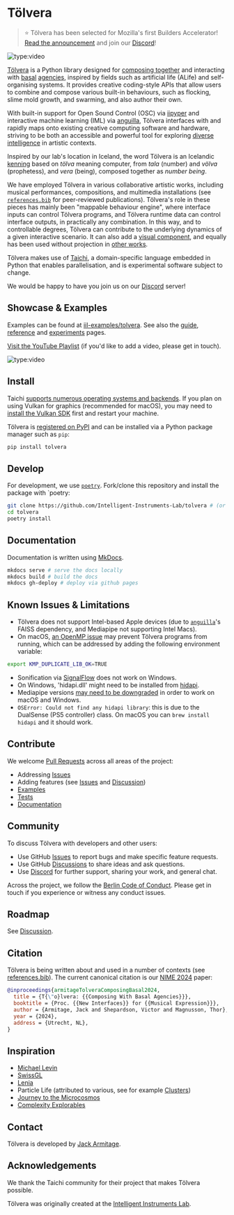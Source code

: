 # Tölvera

> ⭐️ Tölvera has been selected for Mozilla's first Builders Accelerator! [Read the announcement](https://blog.mozilla.org/en/mozilla/14-ai-projects-to-watch-mozillas-first-builders-accelerator-cohort-kicks-off/) and join our [Discord](https://discord.gg/ER7tWds9vM)!

![type:video](https://www.youtube.com/embed/BmoinLR8Otc)

[Tölvera](https://tolvera.is) is a Python library designed for [composing together](https://arxiv.org/abs/2303.06777) and interacting with [basal](https://royalsocietypublishing.org/doi/full/10.1098/rstb.2019.0750) [agencies](https://link.springer.com/article/10.1007/s00018-023-04790-z), inspired by fields such as artificial life (ALife) and self-organising systems. 
It provides creative coding-style APIs that allow users to combine and compose various built-in behaviours, such as flocking, slime mold growth, and swarming, and also author their own. 

With built-in support for Open Sound Control (OSC) via [iipyper](https://github.com/Intelligent-Instruments-Lab/iipyper) and interactive machine learning (IML) via [anguilla](https://github.com/Intelligent-Instruments-Lab/anguilla), Tölvera interfaces with and rapidly maps onto existing creative computing software and hardware, striving to be both an accessible and powerful tool for exploring [diverse intelligence](https://www.frontiersin.org/articles/10.3389/fnsys.2022.768201/full) in artistic contexts.

Inspired by our lab's location in Iceland, the word Tölvera is an Icelandic [kenning](https://en.wikipedia.org/wiki/Kenning) based on _tölva_ meaning computer, from _tala_ (number) and _völva_ (prophetess), and _vera_ (being), composed together as _number being_.

We have employed Tölvera in various collaborative artistic works, including musical performances, compositions, and multimedia installations (see [`references.bib`](https://github.com/Intelligent-Instruments-Lab/tolvera/blob/main/references.bib) for peer-reviewed publications).
Tölvera's role in these pieces has mainly been "mappable behaviour engine", where interface inputs can control Tölvera programs, and Tölvera runtime data can control interface outputs, in practically any combination.
In this way, and to controllable degrees, Tölvera can contribute to the underlying dynamics of a given interactive scenario.
It can also add a [visual component](https://www.youtube.com/watch?v=W2c8vFmdANY), and equally has been used without projection in [other works](https://marcodonnarumma.com/works/ex-silens/).

Tölvera makes use of [Taichi](https://www.taichi-lang.org/), a domain-specific language embedded in Python that enables parallelisation, and is experimental software subject to change.

We would be happy to have you join us on our [Discord](https://discord.gg/ER7tWds9vM) server!

## Showcase & Examples

Examples can be found at [iil-examples/tolvera](https://github.com/Intelligent-Instruments-Lab/iil-examples/tree/main/tolvera).
See also the [guide](https://afhverjuekki.github.io/tolvera/guide), [reference](https://afhverjuekki.github.io/tolvera/reference/tolvera/context) and [experiments](https://afhverjuekki.github.io/tolvera/experiments) pages.

[Visit the YouTube Playlist](https://www.youtube.com/embed/ahSXjnYHZLU?&list=PL8bdQleKUA1vNez5gw-pfQB21Q1-vHn3x) (if you'd like to add a video, please get in touch).

![type:video](https://www.youtube.com/embed/ahSXjnYHZLU?&list=PL8bdQleKUA1vNez5gw-pfQB21Q1-vHn3x)

<!-- [![](assets/images/tolvera.jpg)](https://www.youtube.com/watch?v=ahSXjnYHZLU&list=PL8bdQleKUA1vNez5gw-pfQB21Q1-vHn3x&pp=gAQBiAQB) -->

## Install

Taichi [supports numerous operating systems and backends](https://docs.taichi-lang.org/docs/hello_world#supported-systems-and-backends).
If you plan on using Vulkan for graphics (recommended for macOS), you may need to [install the Vulkan SDK](https://docs.taichi-lang.org/docs/hello_world#supported-systems-and-backends) first and restart your machine.

Tölvera is [registered on PyPI](https://pypi.org/project/tolvera) and can be installed via a Python package manager such as `pip`:

```sh
pip install tolvera
```

## Develop

For development, we use [`poetry`](https://python-poetry.org/).
Fork/clone this repository and install the package with `poetry:

```sh
git clone https://github.com/Intelligent-Instruments-Lab/tolvera # (or clone your own fork)
cd tolvera
poetry install
```

## Documentation

Documentation is written using [MkDocs](https://www.mkdocs.org/).

```sh
mkdocs serve # serve the docs locally
mkdocs build # build the docs
mkdocs gh-deploy # deploy via github pages
```

## Known Issues & Limitations

- Tölvera does not support Intel-based Apple devices (due to [`anguilla`](https://github.com/Intelligent-Instruments-Lab/anguilla)'s FAISS dependency, and Mediapipe not supporting Intel Macs).
- On macOS, [an OpenMP issue](https://github.com/pytorch/pytorch/issues/78490) may prevent Tölvera programs from running, which can be addressed by adding the following environment variable:
```sh
export KMP_DUPLICATE_LIB_OK=TRUE
```
- Sonification via [SignalFlow](https://signalflow.dev) does not work on Windows.
- On Windows, 'hidapi.dll' might need to be installed from [hidapi](https://github.com/libusb/hidapi).
- Mediapipe versions [may need to be downgraded](https://github.com/google/mediapipe/issues/5168) in order to work on macOS and Windows.
- `OSError: Could not find any hidapi library`: this is due to the DualSense (PS5 controller) class. On macOS you can `brew install hidapi` and it should work. 

## Contribute

We welcome [Pull Requests](https://github.com/Intelligent-Instruments-Lab/tolvera/pulls) across all areas of the project:

- Addressing [Issues](https://github.com/Intelligent-Instruments-Lab/tolvera/issues)
- Adding features (see [Issues](https://github.com/Intelligent-Instruments-Lab/tolvera/issues) and [Discussion](https://github.com/Intelligent-Instruments-Lab/tolvera/discussion))
- [Examples](https://github.com/Intelligent-Instruments-Lab/iil-examples/tree/main/tolvera)
- [Tests](https://github.com/afhverjuekki/tolvera)
- [Documentation](https://afhverjuekki.github.io/tolvera/)

## Community

To discuss Tölvera with developers and other users:

- Use GitHub [Issues](https://github.com/Intelligent-Instruments-Lab/tolvera/issues) to report bugs and make specific feature requests.
- Use GitHub [Discussions](https://github.com/Intelligent-Instruments-Lab/tolvera/discussions) to share ideas and ask questions.
- Use [Discord](https://discord.gg/ER7tWds9vM) for further support, sharing your work, and general chat.

Across the project, we follow the [Berlin Code of Conduct](https://berlincodeofconduct.org/). 
Please get in touch if you experience or witness any conduct issues.

## Roadmap

See [Discussion](https://github.com/Intelligent-Instruments-Lab/tolvera/discussion).

## Citation

Tölvera is being written about and used in a number of contexts (see [references.bib](https://github.com/Intelligent-Instruments-Lab/tolvera/blob/main/references.bib)).
The current canonical citation is our [NIME 2024](https://www.nime2024.org/) paper:

```bibtex
@inproceedings{armitageTolveraComposingBasal2024,
  title = {T{\"o}lvera: {{Composing With Basal Agencies}}},
  booktitle = {Proc. {{New Interfaces}} for {{Musical Expression}}},
  author = {Armitage, Jack and Shepardson, Victor and Magnusson, Thor},
  year = {2024},
  address = {Utrecht, NL},
}
```

## Inspiration

- [Michael Levin](https://en.wikipedia.org/wiki/Michael_Levin_(biologist))
- [SwissGL](https://swiss.gl)
- [Lenia](https://chakazul.github.io/lenia.html)
- Particle Life (attributed to various, see for example [Clusters](https://www.ventrella.com/Clusters/))
- [Journey to the Microcosmos](https://www.youtube.com/@journeytomicro)
- [Complexity Explorables](https://www.complexity-explorables.org/)

## Contact

Tölvera is developed by [Jack Armitage](https://jackarmitage.com).

## Acknowledgements

We thank the Taichi community for their project that makes Tölvera possible.

Tölvera was originally created at the [Intelligent Instruments Lab](https://iil.is).
